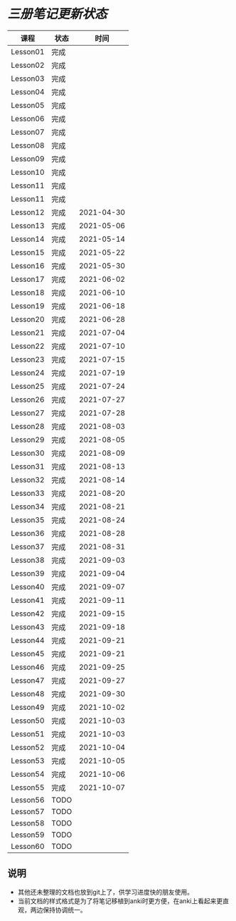 # *三册笔记更新状态*

| 课程 | 状态 | 时间|
| ---- | ---- | ---- |
| Lesson01 | 完成 |  |
| Lesson02 | 完成 |  |
| Lesson03 | 完成 |  |
| Lesson04 | 完成 |  |
| Lesson05 | 完成 |  |
| Lesson06 | 完成 |  |
| Lesson07 | 完成 |  |
| Lesson08 | 完成 |  |
| Lesson09 | 完成 |  |
| Lesson10 | 完成 |  |
| Lesson11 | 完成 |  |
| Lesson11 | 完成 |  |
| Lesson12 | 完成 | 2021-04-30 |
| Lesson13 | 完成 | 2021-05-06 |
| Lesson14 | 完成 | 2021-05-14 |
| Lesson15 | 完成 | 2021-05-22 |
| Lesson16 | 完成 | 2021-05-30 |
| Lesson17 | 完成 | 2021-06-02 |
| Lesson18 | 完成 | 2021-06-10 |
| Lesson19 | 完成 | 2021-06-18 |
| Lesson20 | 完成 | 2021-06-28 |
| Lesson21 | 完成 | 2021-07-04 |
| Lesson22 | 完成 | 2021-07-10 |
| Lesson23 | 完成 | 2021-07-15 |
| Lesson24 | 完成 | 2021-07-19 |
| Lesson25 | 完成 | 2021-07-24 |
| Lesson26 | 完成 | 2021-07-27 |
| Lesson27 | 完成 | 2021-07-28 |
| Lesson28 | 完成 | 2021-08-03 |
| Lesson29 | 完成 | 2021-08-05 |
| Lesson30 | 完成 | 2021-08-09 |
| Lesson31 | 完成 | 2021-08-13 |
| Lesson32 | 完成 | 2021-08-14 |
| Lesson33 | 完成 | 2021-08-20 |
| Lesson34 | 完成 | 2021-08-21 |
| Lesson35 | 完成 | 2021-08-24 |
| Lesson36 | 完成 | 2021-08-28 |
| Lesson37 | 完成 | 2021-08-31 |
| Lesson38 | 完成 | 2021-09-03 |
| Lesson39 | 完成 | 2021-09-04 |
| Lesson40 | 完成 | 2021-09-07 |
| Lesson41 | 完成 | 2021-09-11 |
| Lesson42 | 完成 | 2021-09-15 |
| Lesson43 | 完成 | 2021-09-18 |
| Lesson44 | 完成 | 2021-09-21 |
| Lesson45 | 完成 | 2021-09-21 |
| Lesson46 | 完成 | 2021-09-25 |
| Lesson47 | 完成 | 2021-09-27 |
| Lesson48 | 完成 | 2021-09-30 |
| Lesson49 | 完成 | 2021-10-02 |
| Lesson50 | 完成 | 2021-10-03 |
| Lesson51 | 完成 | 2021-10-03 |
| Lesson52 | 完成 | 2021-10-04 |
| Lesson53 | 完成 | 2021-10-05 |
| Lesson54 | 完成 | 2021-10-06 |
| Lesson55 | 完成 | 2021-10-07 |
| Lesson56 | TODO |  |
| Lesson57 | TODO |  |
| Lesson58 | TODO |  |
| Lesson59 | TODO |  |
| Lesson60 | TODO |  |

## 说明

* 其他还未整理的文档也放到git上了，供学习进度快的朋友使用。
* 当前文档的样式格式是为了将笔记移植到anki时更方便，在anki上看起来更直观，两边保持协调统一。
